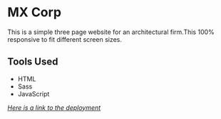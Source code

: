 # MX Corp
This is a simple three page website for an architectural firm.This 100% responsive to fit different screen sizes. 
## Tools Used
* HTML
* Sass
* JavaScript

*[Here is a link to the deployment](https://emr404.github.io/MX-Corp/)*
